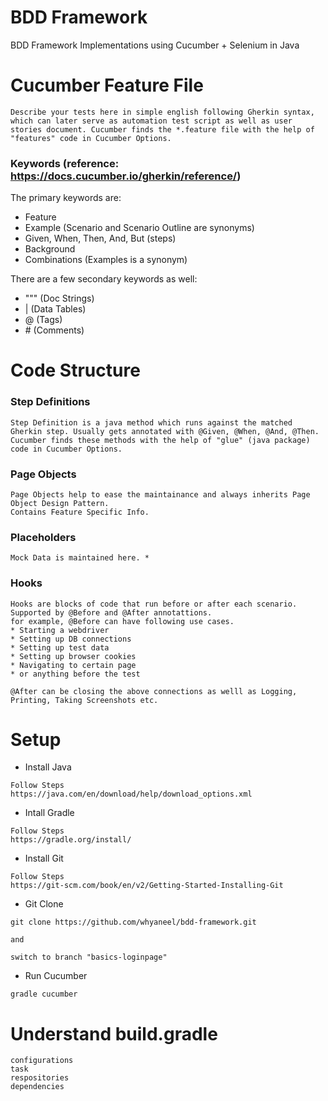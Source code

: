 # BDD Framework
BDD Framework Implementations using Cucumber + Selenium in Java

# Cucumber Feature File
```
Describe your tests here in simple english following Gherkin syntax, which can later serve as automation test script as well as user stories document. Cucumber finds the *.feature file with the help of "features" code in Cucumber Options.
```
### Keywords (reference: https://docs.cucumber.io/gherkin/reference/)
The primary keywords are:
* Feature
* Example (Scenario and Scenario Outline are synonyms)
* Given, When, Then, And, But (steps)
* Background
* Combinations (Examples is a synonym)

There are a few secondary keywords as well:
* """ (Doc Strings)
* | (Data Tables)
* @ (Tags)
* \# (Comments)

# Code Structure
### Step Definitions
``` 
Step Definition is a java method which runs against the matched Gherkin step. Usually gets annotated with @Given, @When, @And, @Then. Cucumber finds these methods with the help of "glue" (java package) code in Cucumber Options.
```

### Page Objects
```
Page Objects help to ease the maintainance and always inherits Page Object Design Pattern.
Contains Feature Specific Info.
```

### Placeholders
```
Mock Data is maintained here. *
```
### Hooks
```
Hooks are blocks of code that run before or after each scenario. Supported by @Before and @After annotattions.
for example, @Before can have following use cases.
* Starting a webdriver
* Setting up DB connections
* Setting up test data
* Setting up browser cookies
* Navigating to certain page
* or anything before the test

@After can be closing the above connections as welll as Logging, Printing, Taking Screenshots etc.
```


# Setup
* Install Java
```
Follow Steps
https://java.com/en/download/help/download_options.xml
```
* Intall Gradle
```
Follow Steps
https://gradle.org/install/
```
* Install Git 
```
Follow Steps
https://git-scm.com/book/en/v2/Getting-Started-Installing-Git
```
* Git Clone
```
git clone https://github.com/whyaneel/bdd-framework.git

and 

switch to branch "basics-loginpage"
```
* Run Cucumber
```
gradle cucumber
```

# Understand build.gradle
```
configurations
task  
respositories
dependencies
```







